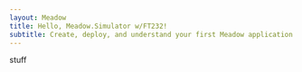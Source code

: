 ```yaml
---
layout: Meadow
title: Hello, Meadow.Simulator w/FT232!
subtitle: Create, deploy, and understand your first Meadow application.
---
```


stuff